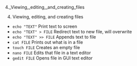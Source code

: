 4._Viewing,_editing,_and_creating_files

4. Viewing, editing, and creating files

- `echo "TEXT"`
Print text to screen
- `echo "TEXT" > FILE`
Redirect text to new file, will overwrite
- `echo "TEXT" >> FILE`
Appends text to file
- `cat FILE`
Prints out what is in a file
- `touch FILE`
Creates an empty file
- `nano FILE`
Edits that file in a text editor
- `gedit FILE`
Opens file in GUI text editor